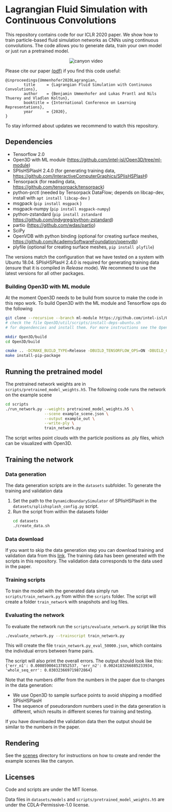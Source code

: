# Lagrangian Fluid Simulation with Continuous Convolutions

This repository contains code for our ICLR 2020 paper. 
We show how to train particle-based fluid simulation networks as CNNs using 
continuous convolutions. The code allows you to generate data, train your own 
model or just run a pretrained model.

<p align="center"> <img src="images/canyon.gif" alt="canyon video"> </p>

Please cite our paper [(pdf)](https://openreview.net/pdf?id=B1lDoJSYDH) if you find this code useful:
```
@inproceedings{Ummenhofer2020Lagrangian,
        title     = {Lagrangian Fluid Simulation with Continuous Convolutions},
        author    = {Benjamin Ummenhofer and Lukas Prantl and Nils Thuerey and Vladlen Koltun},
        booktitle = {International Conference on Learning Representations},
        year      = {2020},
}
```

To stay informed about updates we recommend to watch this repository.

## Dependencies

- Tensorflow 2.0
- Open3D with ML module (https://github.com/intel-isl/Open3D/tree/ml-module)
- SPlisHSPlasH 2.4.0 (for generating training data, https://github.com/InteractiveComputerGraphics/SPlisHSPlasH)
- Tensorpack (for reading data, https://github.com/tensorpack/tensorpack)
- python-prctl (needed by Tensorpack DataFlow; depends on libcap-dev, install with ```apt install libcap-dev``` )
- msgpack (```pip install msgpack``` )
- msgpack-numpy (```pip install msgpack-numpy```)
- python-zstandard (```pip install zstandard``` https://github.com/indygreg/python-zstandard)
- partio (https://github.com/wdas/partio)
- SciPy
- OpenVDB with python binding (optional for creating surface meshes, https://github.com/AcademySoftwareFoundation/openvdb)
- plyfile (optional for creating surface meshes, ```pip install plyfile```)

The versions match the configuration that we have tested on a system with Ubuntu 18.04.
SPlisHSPlasH 2.4.0 is required for generating training data (ensure that it is compiled in *Release* mode).
We recommend to use the latest versions for all other packages.


### Building Open3D with ML module
At the moment Open3D needs to be build from source to make the code in this 
repo work. To build Open3D with the ML module and Tensorflow ops do the 
following
```bash
git clone --recursive --branch ml-module https://github.com/intel-isl/Open3D.git
# check the file Open3D/util/scripts/install-deps-ubuntu.sh
# for dependencies and install them. For more instructions see the Open3D documentation

mkdir Open3D/build
cd Open3D/build

cmake .. -DCMAKE_BUILD_TYPE=Release -DBUILD_TENSORFLOW_OPS=ON -DBUILD_CUDA_MODULE=ON
make install-pip-package
```



## Running the pretrained model

The pretrained network weights are in ```scripts/pretrained_model_weights.h5```.
The following code runs the network on the example scene
```bash
cd scripts
./run_network.py --weights pretrained_model_weights.h5 \
                 --scene example_scene.json \
                 --output example_out \
                 --write-ply \
                 train_network.py
```
The script writes point clouds with the particle positions as .ply files, which can be visualized with Open3D.


## Training the network

### Data generation
The data generation scripts are in the ```datasets``` subfolder.
To generate the training and validation data 
 1. Set the path to the ```DynamicBoundarySimulator``` of SPlisHSPlasH in the ```datasets/splishsplash_config.py``` script.
 2. Run the script from within the datasets folder 
    ```bash
    cd datasets
    ./create_data.sh
    ```

### Data download
If you want to skip the data generation step you can download training and validation data from this [link](https://drive.google.com/file/d/1b3OjeXnsvwUAeUq2Z0lcrX7j9U7zLO07).
The training data has been generated with the scripts in this repository. 
The validation data corresponds to the data used in the paper.

### Training scripts
To train the model with the generated data simply run ```scripts/train_network.py``` from within the ```scripts``` folder.
The script will create a folder ```train_network``` with snapshots and log files.

### Evaluating the network
To evaluate the network run the ```scripts/evaluate_network.py``` script like this
```bash
./evaluate_network.py --trainscript train_network.py
```

This will create the file ```train_network.py_eval_50000.json```, which contains the 
individual errors between frame pairs.

The script will also print the overall errors. The output should look like 
this:
```{'err_n1': 0.000859004137852537, 'err_n2': 0.0024183266885233934, 'whole_seq_err': 0.030323669719872864}```

Note that the numbers differ from the numbers in the paper due to changes in 
the data generation:
 - We use Open3D to sample surface points to avoid shipping a modified 
   SPlisHSPlasH
 - The sequence of pseudorandom numbers used in the data generation is 
   different, which results in different scenes for training and testing.

If you have downloaded the validation data then the output should be similar to the numbers in the paper.

## Rendering

See the [scenes](scenes/README.md) directory for instructions on how to create and render the example scenes like the canyon.

## Licenses

Code and scripts are under the MIT license.

Data files in ```datasets/models``` and ```scripts/pretrained_model_weights.h5``` are under the CDLA-Permissive-1.0 license.
